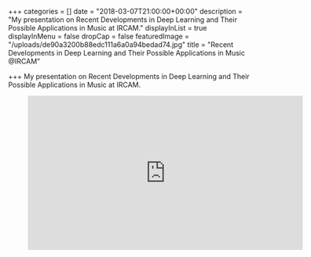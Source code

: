 +++
categories = []
date = "2018-03-07T21:00:00+00:00"
description = "My presentation on Recent Developments in Deep Learning and Their Possible Applications in Music at IRCAM."
displayInList = true
displayInMenu = false
dropCap = false
featuredImage = "/uploads/de90a3200b88edc111a6a0a94bedad74.jpg"
title = "Recent Developments in Deep Learning and Their Possible Applications in Music @IRCAM"

+++
My presentation on Recent Developments in Deep Learning and Their Possible Applications in Music at IRCAM.

<!-- blank line -->
<figure class="video_container">
<iframe src="https://medias.ircam.fr/embed/media/x7c25d7" width="560" height="315" frameborder="0" allowfullscreen="true">
</iframe>
</figure> <!-- blank line -->